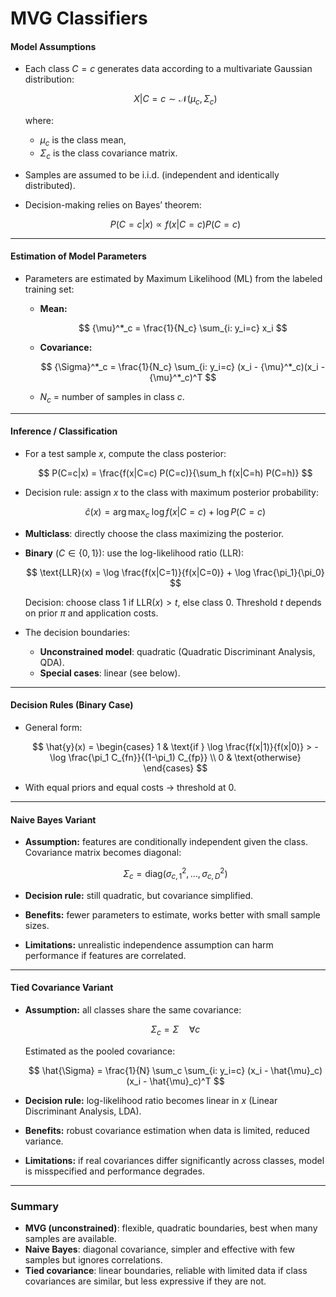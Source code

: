 # MVG Classifiers
#### **Model Assumptions**

* Each class $C=c$ generates data according to a multivariate Gaussian distribution:

  $$
  X|C=c \sim \mathcal{N}(\mu_c, \Sigma_c)
  $$

  where:

  * $\mu_c$ is the class mean,
  * $\Sigma_c$ is the class covariance matrix.
* Samples are assumed to be i.i.d. (independent and identically distributed).
* Decision-making relies on Bayes’ theorem:

  $$
  P(C=c|x) \propto f(x|C=c) P(C=c)
  $$

---

#### **Estimation of Model Parameters**

* Parameters are estimated by Maximum Likelihood (ML) from the labeled training set:

  * **Mean:**

    $$
    {\mu}^*_c = \frac{1}{N_c} \sum_{i: y_i=c} x_i
    $$
  * **Covariance:**

    $$
    {\Sigma}^*_c = \frac{1}{N_c} \sum_{i: y_i=c} (x_i - {\mu}^*_c)(x_i - {\mu}^*_c)^T
    $$
  * $N_c$ = number of samples in class $c$.

---

#### **Inference / Classification**

* For a test sample $x$, compute the class posterior:

  $$
  P(C=c|x) = \frac{f(x|C=c) P(C=c)}{\sum_h f(x|C=h) P(C=h)}
  $$

* Decision rule: assign $x$ to the class with maximum posterior probability:

  $$
  \hat{c}(x) = \arg\max_c \; \log f(x|C=c) + \log P(C=c)
  $$

* **Multiclass**: directly choose the class maximizing the posterior.

* **Binary** ($C\in\{0,1\}$): use the log-likelihood ratio (LLR):

  $$
  \text{LLR}(x) = \log \frac{f(x|C=1)}{f(x|C=0)} + \log \frac{\pi_1}{\pi_0}
  $$

  Decision: choose class 1 if $\text{LLR}(x) > t$, else class 0.
  Threshold $t$ depends on prior $\pi$ and application costs.

* The decision boundaries:

  * **Unconstrained model**: quadratic (Quadratic Discriminant Analysis, QDA).
  * **Special cases**: linear (see below).

---

#### **Decision Rules (Binary Case)**

* General form:

  $$
  \hat{y}(x) = 
  \begin{cases}
  1 & \text{if } \log \frac{f(x|1)}{f(x|0)} > -\log \frac{\pi_1 C_{fn}}{(1-\pi_1) C_{fp}} \\
  0 & \text{otherwise}
  \end{cases}
  $$
* With equal priors and equal costs → threshold at 0.

---

#### **Naive Bayes Variant**

* **Assumption:** features are conditionally independent given the class.
  Covariance matrix becomes diagonal:

  $$
  \Sigma_c = \text{diag}(\sigma^2_{c,1}, \dots, \sigma^2_{c,D})
  $$
* **Decision rule:** still quadratic, but covariance simplified.
* **Benefits:** fewer parameters to estimate, works better with small sample sizes.
* **Limitations:** unrealistic independence assumption can harm performance if features are correlated.

---

#### **Tied Covariance Variant**

* **Assumption:** all classes share the same covariance:

  $$
  \Sigma_c = \Sigma \quad \forall c
  $$

  Estimated as the pooled covariance:

  $$
  \hat{\Sigma} = \frac{1}{N} \sum_c \sum_{i: y_i=c} (x_i - \hat{\mu}_c)(x_i - \hat{\mu}_c)^T
  $$
* **Decision rule:** log-likelihood ratio becomes linear in $x$ (Linear Discriminant Analysis, LDA).
* **Benefits:** robust covariance estimation when data is limited, reduced variance.
* **Limitations:** if real covariances differ significantly across classes, model is misspecified and performance degrades.

---

### **Summary**

* **MVG (unconstrained)**: flexible, quadratic boundaries, best when many samples are available.
* **Naive Bayes**: diagonal covariance, simpler and effective with few samples but ignores correlations.
* **Tied covariance**: linear boundaries, reliable with limited data if class covariances are similar, but less expressive if they are not.
